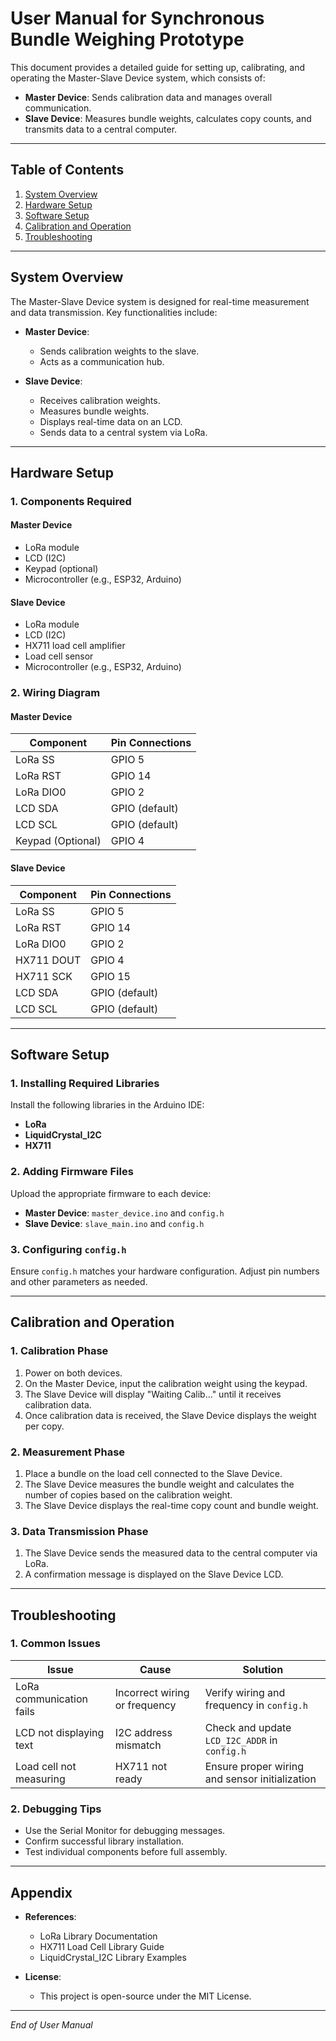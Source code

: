 # User Manual for Synchronous Bundle Weighing Prototype

This document provides a detailed guide for setting up, calibrating, and operating the Master-Slave Device system, which consists of:

- **Master Device**: Sends calibration data and manages overall communication.
- **Slave Device**: Measures bundle weights, calculates copy counts, and transmits data to a central computer.

---

## Table of Contents

1. [System Overview](#system-overview)
2. [Hardware Setup](#hardware-setup)
3. [Software Setup](#software-setup)
4. [Calibration and Operation](#calibration-and-operation)
5. [Troubleshooting](#troubleshooting)

---

## System Overview

The Master-Slave Device system is designed for real-time measurement and data transmission. Key functionalities include:

- **Master Device**:
  - Sends calibration weights to the slave.
  - Acts as a communication hub.

- **Slave Device**:
  - Receives calibration weights.
  - Measures bundle weights.
  - Displays real-time data on an LCD.
  - Sends data to a central system via LoRa.

---

## Hardware Setup

### 1. Components Required

#### Master Device
- LoRa module
- LCD (I2C)
- Keypad (optional)
- Microcontroller (e.g., ESP32, Arduino)

#### Slave Device
- LoRa module
- LCD (I2C)
- HX711 load cell amplifier
- Load cell sensor
- Microcontroller (e.g., ESP32, Arduino)

### 2. Wiring Diagram

#### Master Device
| Component         | Pin Connections  |
|-------------------|------------------|
| LoRa SS           | GPIO 5           |
| LoRa RST          | GPIO 14          |
| LoRa DIO0         | GPIO 2           |
| LCD SDA           | GPIO (default)   |
| LCD SCL           | GPIO (default)   |
| Keypad (Optional) | GPIO 4           |

#### Slave Device
| Component         | Pin Connections  |
|-------------------|------------------|
| LoRa SS           | GPIO 5           |
| LoRa RST          | GPIO 14          |
| LoRa DIO0         | GPIO 2           |
| HX711 DOUT        | GPIO 4           |
| HX711 SCK         | GPIO 15          |
| LCD SDA           | GPIO (default)   |
| LCD SCL           | GPIO (default)   |

---

## Software Setup

### 1. Installing Required Libraries

Install the following libraries in the Arduino IDE:
- **LoRa**
- **LiquidCrystal_I2C**
- **HX711**

### 2. Adding Firmware Files

Upload the appropriate firmware to each device:
- **Master Device**: `master_device.ino` and `config.h`
- **Slave Device**: `slave_main.ino` and `config.h`

### 3. Configuring `config.h`

Ensure `config.h` matches your hardware configuration. Adjust pin numbers and other parameters as needed.

---

## Calibration and Operation

### 1. Calibration Phase
1. Power on both devices.
2. On the Master Device, input the calibration weight using the keypad.
3. The Slave Device will display "Waiting Calib..." until it receives calibration data.
4. Once calibration data is received, the Slave Device displays the weight per copy.

### 2. Measurement Phase
1. Place a bundle on the load cell connected to the Slave Device.
2. The Slave Device measures the bundle weight and calculates the number of copies based on the calibration weight.
3. The Slave Device displays the real-time copy count and bundle weight.

### 3. Data Transmission Phase
1. The Slave Device sends the measured data to the central computer via LoRa.
2. A confirmation message is displayed on the Slave Device LCD.

---

## Troubleshooting

### 1. Common Issues

| Issue                  | Cause                          | Solution                          |
|------------------------|--------------------------------|-----------------------------------|
| LoRa communication fails | Incorrect wiring or frequency | Verify wiring and frequency in `config.h` |
| LCD not displaying text | I2C address mismatch          | Check and update `LCD_I2C_ADDR` in `config.h` |
| Load cell not measuring | HX711 not ready               | Ensure proper wiring and sensor initialization |

### 2. Debugging Tips
- Use the Serial Monitor for debugging messages.
- Confirm successful library installation.
- Test individual components before full assembly.

---

## Appendix

- **References**:
  - LoRa Library Documentation
  - HX711 Load Cell Library Guide
  - LiquidCrystal_I2C Library Examples

- **License**:
  - This project is open-source under the MIT License.

---

*End of User Manual*
 

